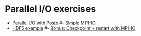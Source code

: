 # Parallel I/O exercises

- [Parallel I/O with Posix](posix)
#- [Simple MPI-IO](mpi-io)
- [HDF5 example](hdf5)
#- [Bonus: Checkpoint + restart with MPI-IO](heat-restart)
